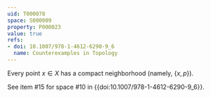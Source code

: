 ```yaml
---
uid: T000078
space: S000009
property: P000023
value: true
refs:
- doi: 10.1007/978-1-4612-6290-9_6
  name: Counterexamples in Topology
---
```


Every point $x \in X$ has a compact neighborhood (namely, $\{x,p\}$).

See item #15 for space #10 in {{doi:10.1007/978-1-4612-6290-9_6}}.
